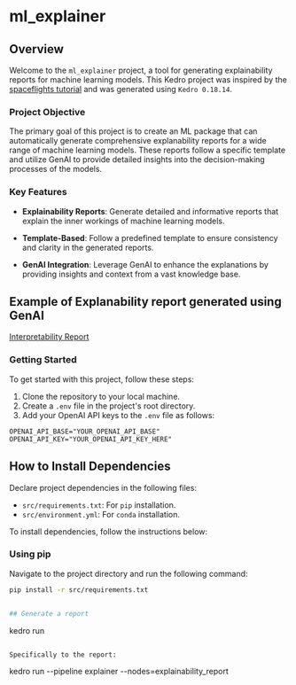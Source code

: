 # ml_explainer

## Overview

Welcome to the `ml_explainer` project, a tool for generating explainability reports for machine learning models. This Kedro project was inspired by the [spaceflights tutorial](https://docs.kedro.org/en/stable/tutorial/spaceflights_tutorial.html) and was generated using `Kedro 0.18.14`.

### Project Objective

The primary goal of this project is to create an ML package that can automatically generate comprehensive explanability reports for a wide range of machine learning models. These reports follow a specific template and utilize GenAI to provide detailed insights into the decision-making processes of the models.

### Key Features

- **Explainability Reports**: Generate detailed and informative reports that explain the inner workings of machine learning models.

- **Template-Based**: Follow a predefined template to ensure consistency and clarity in the generated reports.

- **GenAI Integration**: Leverage GenAI to enhance the explanations by providing insights and context from a vast knowledge base.

## Example of Explanability report generated using GenAI

[Interpretability Report](https://github.com/matheus695p/explainability-ml-models/blob/main/ExplainabilityReport.md)

### Getting Started

To get started with this project, follow these steps:

1. Clone the repository to your local machine.
2. Create a `.env` file in the project's root directory.
3. Add your OpenAI API keys to the `.env` file as follows:

```env
OPENAI_API_BASE="YOUR_OPENAI_API_BASE"
OPENAI_API_KEY="YOUR_OPENAI_API_KEY_HERE"
```

## How to Install Dependencies

Declare project dependencies in the following files:

- `src/requirements.txt`: For `pip` installation.
- `src/environment.yml`: For `conda` installation.

To install dependencies, follow the instructions below:

### Using pip

Navigate to the project directory and run the following command:

```bash
pip install -r src/requirements.txt


## Generate a report
```
kedro run
```

Specifically to the report:

```
kedro run --pipeline explainer --nodes=explainability_report
```
